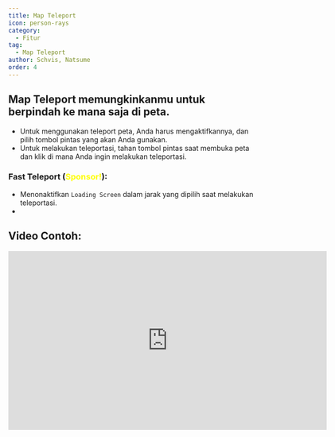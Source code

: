 ```yaml
---
title: Map Teleport
icon: person-rays
category:
  - Fitur
tag:
  - Map Teleport
author: Schvis, Natsume
order: 4
---
```


## Map Teleport memungkinkanmu untuk berpindah ke mana saja di peta.
- Untuk menggunakan teleport peta, Anda harus mengaktifkannya, dan pilih tombol pintas yang akan Anda gunakan.
- Untuk melakukan teleportasi, tahan tombol pintas saat membuka peta dan klik di mana Anda ingin melakukan teleportasi.
### Fast Teleport (<span style='color:yellow;'>Sponsor!</span>):
- Menonaktifkan `Loading Screen` dalam jarak yang dipilih saat melakukan teleportasi.
- 
## Video Contoh:

<div class="iframe-container"><iframe width="640" height="360" src="https://www.youtube.com/embed/Xm3mTEbIE9g?list=PL5eI1Tb64p56g27qfYk7VuFTz4FK6YrKa" title="Korepi - Map TP/Fast TP" frameborder="0" allow="accelerometer; autoplay; clipboard-write; encrypted-media; gyroscope; picture-in-picture; web-share" allowfullscreen></iframe></div>